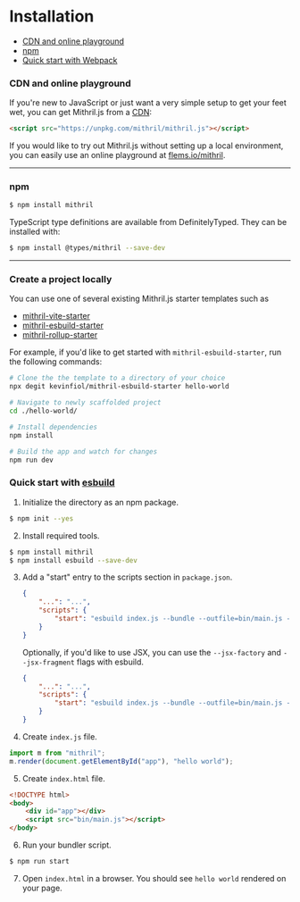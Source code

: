 <!--meta-description
Instructions on how to install Mithril.js
-->

# Installation

- [CDN and online playground](#cdn)
- [npm](#npm)
- [Quick start with Webpack](#quick-start-with-webpack)

### CDN and online playground

If you're new to JavaScript or just want a very simple setup to get your feet wet, you can get Mithril.js from a [CDN](https://en.wikipedia.org/wiki/Content_delivery_network):

```html
<script src="https://unpkg.com/mithril/mithril.js"></script>
```

If you would like to try out Mithril.js without setting up a local environment, you can easily use an online playground at [flems.io/mithril](https://flems.io/mithril).

---

### npm

```bash
$ npm install mithril
```

TypeScript type definitions are available from DefinitelyTyped. They can be installed with:

```bash
$ npm install @types/mithril --save-dev
```

---

### Create a project locally

You can use one of several existing Mithril.js starter templates such as
* [mithril-vite-starter](https://github.com/ArthurClemens/mithril-vite-starter)
* [mithril-esbuild-starter](https://github.com/kevinfiol/mithril-esbuild-starter)
* [mithril-rollup-starter](https://github.com/kevinfiol/mithril-rollup-starter)

For example, if you'd like to get started with `mithril-esbuild-starter`, run the following commands:
```bash
# Clone the the template to a directory of your choice
npx degit kevinfiol/mithril-esbuild-starter hello-world

# Navigate to newly scaffolded project
cd ./hello-world/

# Install dependencies
npm install

# Build the app and watch for changes
npm run dev
```

### Quick start with [esbuild](https://esbuild.github.io/)

1. Initialize the directory as an npm package.
```bash
$ npm init --yes
```

2. Install required tools.
```bash
$ npm install mithril
$ npm install esbuild --save-dev
```

3. Add a "start" entry to the scripts section in `package.json`.
	```json
	{
		"...": "...",
		"scripts": {
			"start": "esbuild index.js --bundle --outfile=bin/main.js --watch"
		}
	}
	```

	Optionally, if you'd like to use JSX, you can use the `--jsx-factory` and `--jsx-fragment` flags with esbuild.

	```json
	{
		"...": "...",
		"scripts": {
			"start": "esbuild index.js --bundle --outfile=bin/main.js --jsx-factory=m --jsx-fragment='\"[\"' --watch"
		}
	}
	```

4. Create `index.js` file.
```javascript
import m from "mithril";
m.render(document.getElementById("app"), "hello world");
```

5. Create `index.html` file.
```html
<!DOCTYPE html>
<body>
	<div id="app"></div>
	<script src="bin/main.js"></script>
</body>
```

6. Run your bundler script.
```bash
$ npm run start
```

7. Open `index.html` in a browser. You should see `hello world` rendered on your page.
